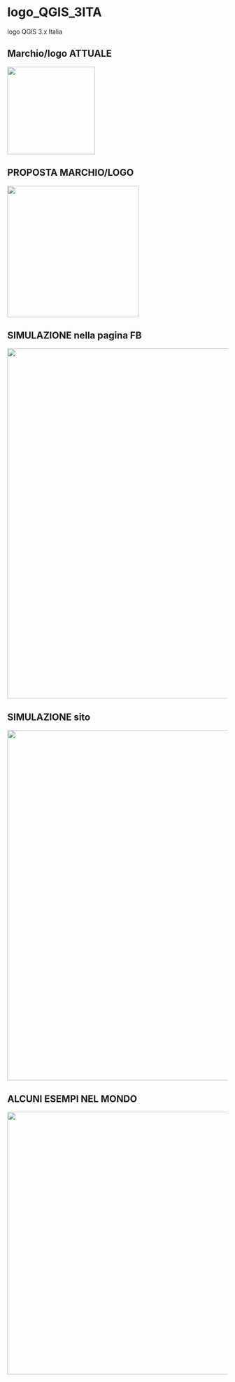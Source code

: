 # logo_QGIS_3ITA
logo QGIS 3.x Italia

## Marchio/logo ATTUALE

<IMG SRC = "https://github.com/pigreco/logo_QGIS_3ITA/blob/master/MARCHIO_ATTUALE.png" WIDTH = 200>
  
## PROPOSTA MARCHIO/LOGO 

<IMG SRC = "https://github.com/pigreco/logo_QGIS_3ITA/blob/master/logo_qgis3_ita.jpg" WIDTH = 300>
  
  ## SIMULAZIONE nella pagina FB
  
 <IMG SRC = "https://github.com/pigreco/logo_QGIS_3ITA/blob/master/LOGO%20PAGINA%20FB.jpg" WIDTH = 800>
  
  ## SIMULAZIONE sito
  
   <IMG SRC = "https://github.com/pigreco/logo_QGIS_3ITA/blob/master/LOGO%20GRUPPO.jpg" WIDTH = 800>
  
  ## ALCUNI ESEMPI NEL MONDO
  
  <IMG SRC = "https://github.com/pigreco/logo_QGIS_3ITA/blob/master/N20.jpg" WIDTH = 600>
